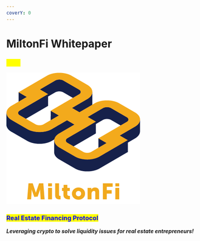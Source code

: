 ```yaml
---
coverY: 0
---
```


# MiltonFi Whitepaper

### <mark style="color:yellow;">****</mark>

![](<.gitbook/assets/MILTONFI- small-no bgrd (YELLOW WRITTINGS).png>)

### <mark style="color:blue;">**Real Estate Financing Protocol**</mark>

_**Leveraging crypto to solve liquidity issues for real estate entrepreneurs!**_
